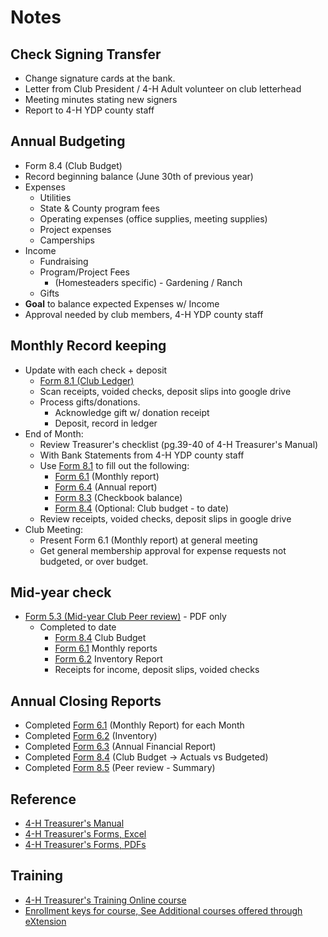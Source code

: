 # Notes

## Check Signing Transfer
* Change signature cards at the bank.
* Letter from Club President / 4-H Adult volunteer on club letterhead
* Meeting minutes stating new signers
* Report to 4-H YDP county staff

## Annual Budgeting
* Form 8.4 (Club Budget)
* Record beginning balance (June 30th of previous year)
* Expenses
	* Utilities
	* State & County program fees
	* Operating expenses (office supplies, meeting supplies)
	* Project expenses
	* Camperships
* Income
	* Fundraising
	* Program/Project Fees
		* (Homesteaders specific) - Gardening / Ranch
	* Gifts
* **Goal** to balance expected Expenses w/ Income
* Approval needed by club members, 4-H YDP county staff


## Monthly Record keeping
* Update with each check + deposit
	* [Form 8.1 (Club Ledger)](#forms)
	* Scan receipts, voided checks, deposit slips into google drive
	* Process gifts/donations.
		* Acknowledge gift w/ donation receipt
		* Deposit, record in ledger
* End of Month:
	* Review Treasurer's checklist (pg.39-40 of 4-H Treasurer's Manual)
	* With Bank Statements from 4-H YDP county staff
	* Use [Form 8.1](#forms) to fill out the following:
		* [Form 6.1](#forms) (Monthly report)
		* [Form 6.4](#forms) (Annual report)
		* [Form 8.3](#forms) (Checkbook balance)
		* [Form 8.4](#forms) (Optional: Club budget - to date)
	* Review receipts, voided checks, deposit slips in google drive
* Club Meeting:
	* Present Form 6.1 (Monthly report) at general meeting 
	* Get general membership approval for expense requests not budgeted, or over budget.

## Mid-year check
* [Form 5.3 (Mid-year Club Peer review)](#pdfs) - PDF only
	* Completed to date
		* [Form 8.4](#forms) Club Budget
		* [Form 6.1](#forms) Monthly reports
		* [Form 6.2](#forms) Inventory Report
		* Receipts for income, deposit slips, voided checks

## Annual Closing Reports
* Completed [Form 6.1](#forms) (Monthly Report) for each Month
* Completed [Form 6.2](#forms) (Inventory)
* Completed [Form 6.3](#forms) (Annual Financial Report)
* Completed [Form 8.4](#forms) (Club Budget -> Actuals vs Budgeted)
* Completed [Form 8.5](#pdfs) (Peer review - Summary)


## Reference
* [4-H Treasurer's Manual](https://4h.ucanr.edu/files/14647.pdf)
* <a name="forms"/>[4-H Treasurer's Forms, Excel](https://view.officeapps.live.com/op/view.aspx?src=https%3A%2F%2Fucanr.edu%2Fsites%2FUC4-H%2Ffiles%2F23120.xls&wdOrigin=BROWSELINK)
* <a name="pdfs"/>[4-H Treasurer's Forms, PDFs](https://4h.ucanr.edu/Programs/Clubs/Officers/)

## Training
* [4-H Treasurer's Training Online course](https://campus.extension.org/course/search.php?search=California+Treasurers+Training)
* [Enrollment keys for course, See Additional courses offered through eXtension](https://4h.ucanr.edu/Resources/Learning-Development/)
